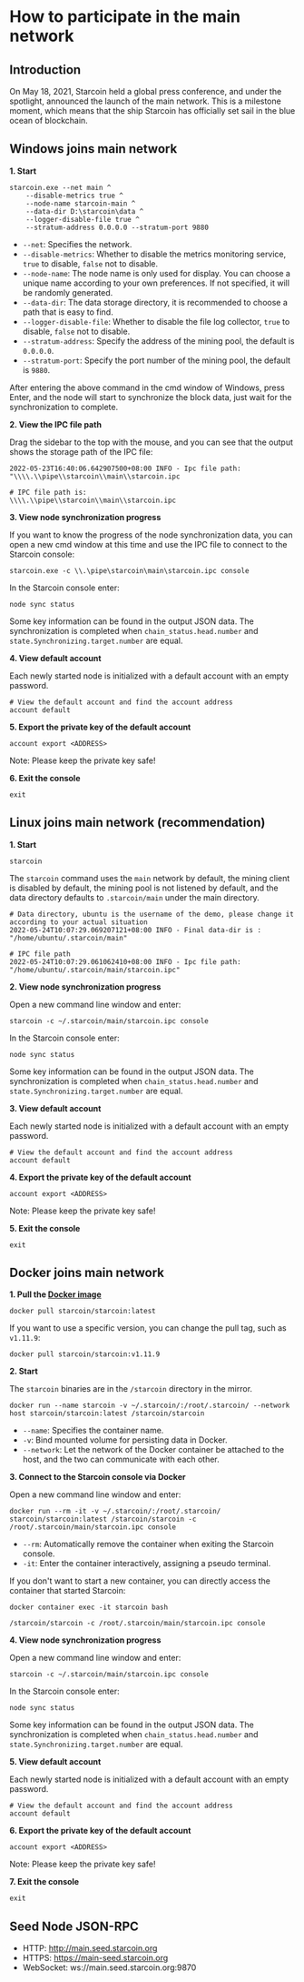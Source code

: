 # How to participate in the main network

## Introduction

On May 18, 2021, Starcoin held a global press conference, and under the spotlight, announced the launch of the main network.
This is a milestone moment, which means that the ship Starcoin has officially set sail in the blue ocean of blockchain.

## Windows joins main network

**1. Start**

```shell
starcoin.exe --net main ^
    --disable-metrics true ^
    --node-name starcoin-main ^
    --data-dir D:\starcoin\data ^
    --logger-disable-file true ^
    --stratum-address 0.0.0.0 --stratum-port 9880
```

- `--net`: Specifies the network.
- `--disable-metrics`: Whether to disable the metrics monitoring service, `true` to disable, `false` not to disable.
- `--node-name`: The node name is only used for display. You can choose a unique name according to your own preferences. If not specified, it will be randomly generated.
- `--data-dir`: The data storage directory, it is recommended to choose a path that is easy to find.
- `--logger-disable-file`: Whether to disable the file log collector, `true` to disable, `false` not to disable.
- `--stratum-address`: Specify the address of the mining pool, the default is `0.0.0.0`.
- `--stratum-port`: Specify the port number of the mining pool, the default is `9880`.

After entering the above command in the cmd window of Windows, press Enter, and the node will start to synchronize the block data, just wait for the synchronization to complete.

**2. View the IPC file path**

Drag the sidebar to the top with the mouse, and you can see that the output shows the storage path of the IPC file:

```shell
2022-05-23T16:40:06.642907500+08:00 INFO - Ipc file path: "\\\\.\\pipe\\starcoin\\main\\starcoin.ipc

# IPC file path is:
\\\\.\\pipe\\starcoin\\main\\starcoin.ipc
```

**3. View node synchronization progress**

If you want to know the progress of the node synchronization data, you can open a new cmd window at this time and use the IPC file to connect to the Starcoin console:

```shell
starcoin.exe -c \\.\pipe\starcoin\main\starcoin.ipc console
```

In the Starcoin console enter:

```shell
node sync status
```

Some key information can be found in the output JSON data.
The synchronization is completed when `chain_status.head.number` and `state.Synchronizing.target.number` are equal.

**4. View default account**

Each newly started node is initialized with a default account with an empty password.

```shell
# View the default account and find the account address
account default
```

**5. Export the private key of the default account**

```shell
account export <ADDRESS>
```

Note: Please keep the private key safe!

**6. Exit the console**

```shell
exit
```

## Linux joins main network (recommendation)

**1. Start**

```shell
starcoin
```

The `starcoin` command uses the `main` network by default, the mining client is disabled by default, the mining pool is not listened by default, and the data directory defaults to `.starcoin/main` under the main directory.

```shell
# Data directory, ubuntu is the username of the demo, please change it according to your actual situation
2022-05-24T10:07:29.069207121+08:00 INFO - Final data-dir is : "/home/ubuntu/.starcoin/main"

# IPC file path
2022-05-24T10:07:29.061062410+08:00 INFO - Ipc file path: "/home/ubuntu/.starcoin/main/starcoin.ipc"
```

**2. View node synchronization progress**

Open a new command line window and enter:

```shell
starcoin -c ~/.starcoin/main/starcoin.ipc console
```

In the Starcoin console enter:

```shell
node sync status
```

Some key information can be found in the output JSON data.
The synchronization is completed when `chain_status.head.number` and `state.Synchronizing.target.number` are equal.

**3. View default account**

Each newly started node is initialized with a default account with an empty password.

```shell
# View the default account and find the account address
account default
```

**4. Export the private key of the default account**

```shell
account export <ADDRESS>
```

Note: Please keep the private key safe!

**5. Exit the console**

```shell
exit
```

## Docker joins main network

**1. Pull the [Docker image](https://hub.docker.com/r/starcoin/starcoin/)**

```shell
docker pull starcoin/starcoin:latest
```

If you want to use a specific version, you can change the pull tag, such as `v1.11.9`:

```shell
docker pull starcoin/starcoin:v1.11.9
```

**2. Start**

The `starcoin` binaries are in the `/starcoin` directory in the mirror.

```shell
docker run --name starcoin -v ~/.starcoin/:/root/.starcoin/ --network host starcoin/starcoin:latest /starcoin/starcoin
```

- `--name`: Specifies the container name.
- `-v`: Bind mounted volume for persisting data in Docker.
- `--network`: Let the network of the Docker container be attached to the host, and the two can communicate with each other.

**3. Connect to the Starcoin console via Docker**

Open a new command line window and enter:

```shell
docker run --rm -it -v ~/.starcoin/:/root/.starcoin/ starcoin/starcoin:latest /starcoin/starcoin -c /root/.starcoin/main/starcoin.ipc console
```

- `--rm`: Automatically remove the container when exiting the Starcoin console.
- `-it`: Enter the container interactively, assigning a pseudo terminal.

If you don't want to start a new container, you can directly access the container that started Starcoin:

```shell
docker container exec -it starcoin bash

/starcoin/starcoin -c /root/.starcoin/main/starcoin.ipc console
```

**4. View node synchronization progress**

Open a new command line window and enter:

```shell
starcoin -c ~/.starcoin/main/starcoin.ipc console
```

In the Starcoin console enter:

```shell
node sync status
```

Some key information can be found in the output JSON data.
The synchronization is completed when `chain_status.head.number` and `state.Synchronizing.target.number` are equal.

**5. View default account**

Each newly started node is initialized with a default account with an empty password.

```shell
# View the default account and find the account address
account default
```

**6. Export the private key of the default account**

```shell
account export <ADDRESS>
```

Note: Please keep the private key safe!

**7. Exit the console**

```shell
exit
```

## Seed Node JSON-RPC
- HTTP: http://main.seed.starcoin.org
- HTTPS: https://main-seed.starcoin.org
- WebSocket: ws://main.seed.starcoin.org:9870
